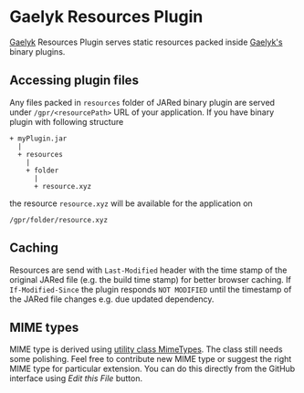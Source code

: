 # Gaelyk Resources Plugin

[Gaelyk](http://gaelyk.appspot.com) Resources Plugin serves static resources packed inside
[Gaelyk's](http://gaelyk.appspot.com) binary plugins.  

## Accessing plugin files
Any files packed in `resources` folder
of JARed binary plugin are served under `/gpr/<resourcePath>` URL of your application. 
If you have binary plugin with following structure

```
+ myPlugin.jar
  |
  + resources
    |
    + folder
      |
      + resource.xyz

```

the resource `resource.xyz` will be available for the application on


```
/gpr/folder/resource.xyz
```

## Caching

Resources are send with `Last-Modified` header with the time stamp of the original JARed file 
(e.g. the build time stamp) for better browser caching. If `If-Modified-Since` the plugin responds 
`NOT MODIFIED` until the timestamp of the JARed file changes e.g. due updated dependency.

## MIME types

MIME type is derived using [utility class MimeTypes](https://github.com/musketyr/gaelyk-resources-plugin/blob/master/src/main/groovy/groovyx/gaelyk/resources/MimeTypes.groovy).
The class still needs some polishing. Feel free to contribute new MIME type or suggest the right MIME type for
particular extension. You can do this directly from the GitHub interface using *Edit this File* button.
